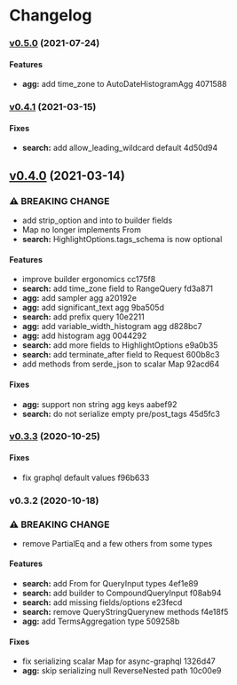# Changelog

### [v0.5.0](https://github.com/voxjar/elastiql/compare/v0.4.1...v0.5.0) (2021-07-24)

#### Features

* **agg:** add time_zone to AutoDateHistogramAgg 4071588


### [v0.4.1](https://github.com/voxjar/elastiql/compare/v0.4.0...v0.4.1) (2021-03-15)

#### Fixes

* **search:** add allow_leading_wildcard default 4d50d94


## [v0.4.0](https://github.com/voxjar/elastiql/compare/v0.3.3...v0.4.0) (2021-03-14)

### ⚠ BREAKING CHANGE

* add strip_option and into to builder fields
* Map no longer implements From<JsonValue>
* **search:** HighlightOptions.tags_schema is now optional

#### Features

* improve builder ergonomics cc175f8
* **search:** add time_zone field to RangeQuery fd3a871
* **agg:** add sampler agg a20192e
* **agg:** add significant_text agg 9ba505d
* **search:** add prefix query 10e2211
* **agg:** add variable_width_histogram agg d828bc7
* **agg:** add histogram agg 0044292
* **search:** add more fields to HighlightOptions e9a0b35
* **search:** add terminate_after field to Request 600b8c3
* add methods from serde_json to scalar Map 92acd64

#### Fixes

* **agg:** support non string agg keys aabef92
* **search:** do not serialize empty pre/post_tags 45d5fc3


### [v0.3.3](https://github.com/voxjar/elastiql/compare/v0.3.2...v0.3.3) (2020-10-25)

#### Fixes

* fix graphql default values f96b633


### v0.3.2 (2020-10-18)

### ⚠ BREAKING CHANGE

* remove PartialEq and a few others from some types

#### Features

* **search:** add From<Query> for QueryInput types 4ef1e89
* **search:** add builder to CompoundQueryInput f08ab94
* **search:** add missing fields/options e23fecd
* **search:** remove QueryStringQuerynew methods f4e18f5
* **agg:** add TermsAggregation type 509258b

#### Fixes

* fix serializing scalar Map for async-graphql 1326d47
* **agg:** skip serializing null ReverseNested path 10c00e9


